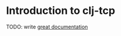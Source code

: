 # Introduction to clj-tcp

TODO: write [great documentation](http://jacobian.org/writing/great-documentation/what-to-write/)

